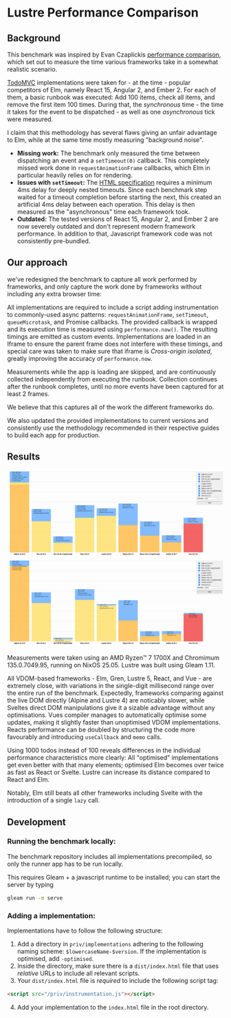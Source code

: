 # Lustre Performance Comparison

## Background

This benchmark was inspired by Evan Czaplickis [performance comparison](https://github.com/evancz/react-angular-ember-elm-performance-comparison/),
which set out to measure the time various frameworks take in a somewhat realistic scenario.

[TodoMVC](https://todomvc.com) implementations were taken for - at the time -
popular competitors of Elm, namely React 15, Angular 2, and Ember 2. For each of
them, a basic runbook was executed: Add 100 items, check all items, and remove
the first item 100 times. During that, the _synchronous_ time - the time it
takes for the event to be dispatched - as well as one _asynchronous_ tick were
measured.

I claim that this methodology has several flaws giving an unfair advantage to Elm,
while at the same time mostly measuring "background noise".

- **Missing work:** The benchmark only measured the time between dispatching an
  event and a `setTimeout(0)` callback. This completely missed work done in
  `requestAnimationFrame` callbacks, which Elm in particular heavily relies on
  for rendering.
- **Issues with `setTimeout`:** The [HTML specification](https://html.spec.whatwg.org/multipage/timers-and-user-prompts.html#timers)
  requires a minimum 4ms delay for deeply nested timeouts. Since each benchmark
  step waited for a timeout completion before starting the next, this created an
  artificial 4ms delay between each operation. This delay is then measured as the
  "asynchronous" time each framework took.
- **Outdated:** The tested versions of React 15, Angular 2, and Ember 2 are now
  severely outdated and don't represent modern framework performance. In addition
  to that, Javascript framework code was not consistently pre-bundled.

## Our approach

we've redesigned the benchmark to capture all work performed by frameworks, and
only capture the work done by frameworks without including any extra browser
time:

All implementations are required to include a script adding instrumentation to
commonly-used async patterns: `requestAnimationFrame`, `setTimeout`,
`queueMicrotask`, and Promise callbacks. The provided callback is wrapped and
its execution time is measured using `performance.now()`. The resulting timings
are emitted as custom events. Implementations are loaded in an Iframe to ensure
the parent frame does not interfere with these timings, and special care was
taken to make sure that iframe is _Cross-origin isolated_, greatly improving the
accuracy of `performance.now`.

Measurements while the app is loading are skipped, and are continuously
collected independently from executing the runbook. Collection continues after
the runbook completes, until no more events have been captured for at least 2
frames.

We believe that this captures all of the work the different frameworks do.

We also updated the provided implementations to current versions and consistently
use the methodology recommended in their respective guides to build each app
for production.

## Results

![](./docs/results-100.png)
![](./docs/results-1000.png)

Measurements were taken using an AMD Ryzen™ 7 1700X and Chromimum 135.0.7049.95,
running on NixOS 25.05. Lustre was built using Gleam 1.11.

All VDOM-based frameworks - Elm, Gren, Lustre 5, React, and Vue - are extremely
close, with variations in the single-digit millisecond range over the entire run
of the benchmark. Expectedly, frameworks comparing against the live DOM directly
(Alpine and Lustre 4) are noticably slower, while Sveltes direct DOM manipulations
give it a sizable advantage without any optimisations. Vues compiler manages to
automatically optimise some updates, making it slightly faster than unoptimised
VDOM implementations. Reacts performance can be doubled by structuring the
code more favourably and introducing `useCallback` and `memo` calls.

Using 1000 todos instead of 100 reveals differences in the individual performance
characteristics more clearly: All "optimised" implementations get even better
with that many elements; optimised Elm becomes over twice as fast as React
or Svelte. Lustre can increase its distance compared to React and Elm.

Notably, Elm still beats all other frameworks including Svelte with the
introduction of a single `lazy` call.

## Development

### Running the benchmark locally:

The benchmark repository includes all implementations precompiled, so only the
runner app has to be run locally.

This requires Gleam + a javascript runtime to be installed; you can start the
server by typing

```sh
gleam run -m serve
```

### Adding a implementation:

Implementations have to follow the following structure:

1. Add a directory in `priv/implementations` adhering to the following naming scheme: `$lowercaseName-$version`. If the implementation is optimised, add `-optimised`.
2. Inside the directory, make sure there is a `dist/index.html` file that uses _relative_ URLs to include all relevant scripts.
3. Your `dist/index.html` file is _required_ to include the following script tag:
  ```html
  <script src="/priv/instrumentation.js"></script>
  ```
4. Add your implementation to the `index.html` file in the root directory.

